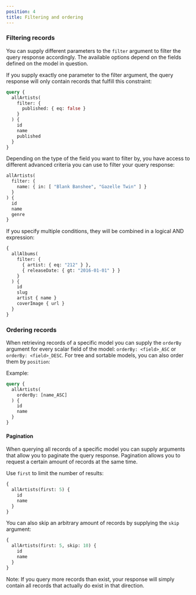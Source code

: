 ```yaml
---
position: 4
title: Filtering and ordering
---
```


### Filtering records

You can supply different parameters to the `filter` argument to filter the query response accordingly. The available options depend on the fields defined on the model in question.

If you supply exactly one parameter to the filter argument, the query response will only contain records that fulfill this constraint:

```graphql
query {
  allArtists(
    filter: {
      published: { eq: false }
    }
  ) {
    id
    name
    published
  }
}
```

Depending on the type of the field you want to filter by, you have access to different advanced criteria you can use to filter your query response:

```graphql
allArtists(
  filter: {
    name: { in: [ "Blank Banshee", "Gazelle Twin" ] }
  }
) {
  id
  name
  genre
}
```

If you specify multiple conditions, they will be combined in a logical AND expression:

```graphql
{
  allAlbums(
    filter: {
      { artist: { eq: "212" } },
      { releaseDate: { gt: "2016-01-01" } }
    }
  ) {
    id
    slug
    artist { name }
    coverImage { url }
  }
}
```


### Ordering records

When retrieving records of a specific model you can supply the `orderBy` argument for every scalar field of the model: `orderBy: <field>_ASC` or `orderBy: <field>_DESC`. For tree and sortable models, you can also order them by `position`:

Example:

```graphql
query {
  allArtists(
    orderBy: [name_ASC]
  ) {
    id
    name
  }
}
```

#### Pagination

When querying all records of a specific model you can supply arguments that allow you to paginate the query response. Pagination allows you to request a certain amount of records at the same time.

Use `first` to limit the number of results:

```graphql
{
  allArtists(first: 5) {
    id
    name
  }
}
```

You can also skip an arbitrary amount of records by supplying the `skip` argument:


```graphql
{
  allArtists(first: 5, skip: 10) {
    id
    name
  }
}
```

Note: If you query more records than exist, your response will simply contain all records that actually do exist in that direction.
